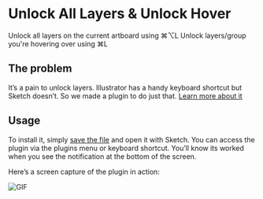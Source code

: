 # Unlock All Layers & Unlock Hover
Unlock all layers on the current artboard using ⌘⌥L
Unlock layers/group you're hovering over using ⌘L

## The problem
It’s a pain to unlock layers. Illustrator has a handy keyboard shortcut but Sketch doesn’t. So we made a plugin to do just that. [Learn more about it]()

## Usage
To install it, simply [save the file]() and open it with Sketch. You can access the plugin via the plugins menu or keyboard shortcut. You’ll know its worked when you see the notification at the bottom of the screen.

Here’s a screen capture of the plugin in action:

![GIF]()
